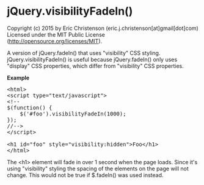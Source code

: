 ﻿jQuery.visibilityFadeIn()
=========================

Copyright (c) 2015 by Eric Christenson (eric.j.christenson[at]gmail[dot]com)<br />
Licensed under the MIT Public License (http://opensource.org/licenses/MIT).

A version of jQuery.fadeIn() that uses "visibility" CSS styling. jQuery.visibilityFadeIn() is useful because jQuery.fadeIn() only uses "display" CSS properties, which differ from "visibility" CSS properties.


**Example**
<pre>
&lt;html&gt;
&lt;script type="text/javascript"&gt;
&lt;!--
$(function() {
    $('#foo').visibilityFadeIn(1000);
});
//--&gt;
&lt;/script&gt;

&lt;h1 id="foo" style="visibility:hidden">Foo&lt;/h1&gt;
&lt;/html&gt;
</pre>

The &lt;h1&gt; element will fade in over 1 second when the page loads. Since it's using "visibility" styling the spacing of the elements on the page will not change. This would not be true if $.fadeIn() was used instead. 
